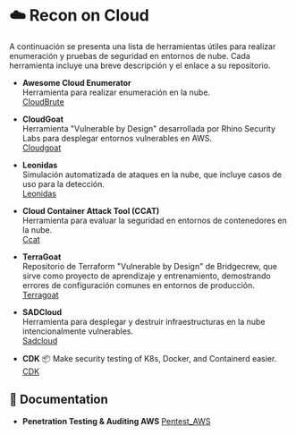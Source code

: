 # ☁️ Recon on Cloud

A continuación se presenta una lista de herramientas útiles para realizar enumeración y pruebas de seguridad en entornos de nube. Cada herramienta incluye una breve descripción y el enlace a su repositorio.

- **Awesome Cloud Enumerator**  
  Herramienta para realizar enumeración en la nube.  
  [CloudBrute](https://github.com/0xsha/CloudBrute)

- **CloudGoat**  
  Herramienta "Vulnerable by Design" desarrollada por Rhino Security Labs para desplegar entornos vulnerables en AWS.  
  [Cloudgoat](https://github.com/RhinoSecurityLabs/cloudgoat)

- **Leonidas**  
  Simulación automatizada de ataques en la nube, que incluye casos de uso para la detección.  
  [Leonidas](https://github.com/WithSecureLabs/leonidas)

- **Cloud Container Attack Tool (CCAT)**  
  Herramienta para evaluar la seguridad en entornos de contenedores en la nube.  
  [Ccat](https://github.com/RhinoSecurityLabs/ccat)

- **TerraGoat**  
  Repositorio de Terraform "Vulnerable by Design" de Bridgecrew, que sirve como proyecto de aprendizaje y entrenamiento, demostrando errores de configuración comunes en entornos de producción.  
  [Terragoat](https://github.com/bridgecrewio/terragoat)

- **SADCloud**  
  Herramienta para desplegar y destruir infraestructuras en la nube intencionalmente vulnerables.  
  [Sadcloud](https://github.com/nccgroup/sadcloud)

- **CDK**
  📦 Make security testing of K8s, Docker, and Containerd easier.
  [CDK](https://github.com/cdk-team/CDK)

## 📄 Documentation

- **Penetration Testing & Auditing AWS**
  [Pentest_AWS](https://themayor.notion.site/penetration-testing-and-auditing-aws)

